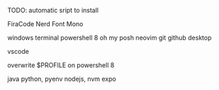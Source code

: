 TODO: automatic sript to install

FiraCode Nerd Font Mono

windows terminal
powershell 8
oh my posh
neovim
git
github desktop

vscode

overwrite $PROFILE on powershell 8

java
python, pyenv
nodejs, nvm
expo
